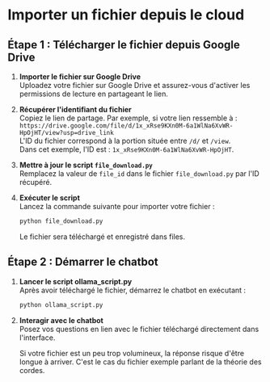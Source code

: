 # Importer un fichier depuis le cloud

## Étape 1 : Télécharger le fichier depuis Google Drive

1. **Importer le fichier sur Google Drive**  
   Uploadez votre fichier sur Google Drive et assurez-vous d'activer les permissions de lecture en partageant le lien.

2. **Récupérer l'identifiant du fichier**  
   Copiez le lien de partage. Par exemple, si votre lien ressemble à :  
   `https://drive.google.com/file/d/1x_xRse9KXn0M-6a1WlNa6XvWR-HpOjHT/view?usp=drive_link`  
   L'ID du fichier correspond à la portion située entre `/d/` et `/view`.  
   Dans cet exemple, l'ID est : `1x_xRse9KXn0M-6a1WlNa6XvWR-HpOjHT`.

3. **Mettre à jour le script `file_download.py`**  
   Remplacez la valeur de `file_id` dans le fichier `file_download.py` par l'ID récupéré.

4. **Exécuter le script**  
    Lancez la commande suivante pour importer votre fichier :
   ```bash
   python file_download.py
   ```
   Le fichier sera téléchargé et enregistré dans files.

## Étape 2 : Démarrer le chatbot

1. **Lancer le script ollama_script.py**  
   Après avoir téléchargé le fichier, démarrez le chatbot en exécutant :

   ```bash
   python ollama_script.py
   ```

2. **Interagir avec le chatbot**  
   Posez vos questions en lien avec le fichier téléchargé directement dans l'interface.

   Si votre fichier est un peu trop volumineux, la réponse risque d'être longue à arriver.
   C'est le cas du fichier exemple parlant de la théorie des cordes.

